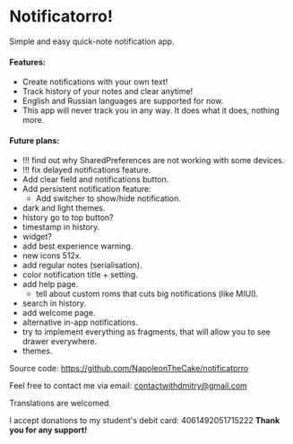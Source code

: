 # Notificatorro!
Simple and easy quick-note notification app.

#### Features:
- Create notifications with your own text!
- Track history of your notes and clear anytime!
- English and Russian languages are supported for now.
- This app will never track you in any way. It does what it does, nothing more.

#### Future plans:
- !!! find out why SharedPreferences are not working with some devices.
- !!! fix delayed notifications feature.
- Add clear field and notifications button.
- Add persistent notification feature:
	- Add switcher to show/hide notification.
- dark and light themes.
- history go to top button?
- timestamp in history.
- widget?
- add best experience warning.
- new icons 512x.
- add regular notes (serialisation).
- color notification title + setting.
- add help page.
	- tell about custom roms that cuts big notifications (like MIUI).
- search in history.
- add welcome page.
- alternative in-app notifications.
- try to implement everything as fragments, that will allow you to see drawer everywhere.
- themes.

Source code: https://github.com/NapoleonTheCake/notificatorro

Feel free to contact me via email: contactwithdmitry@gmail.com

Translations are welcomed.

I accept donations to my student's debit card: 4061492051715222
**Thank you for any support!**
